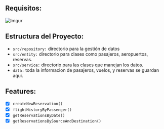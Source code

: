 ## Requisitos:

![Imgur](https://i.imgur.com/HHY7837.png)

## Estructura del Proyecto:

- `src/repository:` directorio para la gestión de datos
- `src/entity:` directorio para clases como pasajeros, aeropuertos, reservas.
- `src/service:` directorio para las clases que manejan los datos.
- `data:` toda la informacion de pasajeros, vuelos, y reservas se guardan aqui.

## Features:

<!-- - [x] `createNewPassenger()` -->

- [x] `createNewReservation()`
- [x] `flightHistoryByPassenger()`
- [x] `getReservationsByDate()`
- [x] `getReservationsBySourceAndDestination()`
